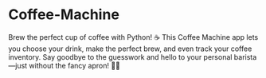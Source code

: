 # Coffee-Machine
Brew the perfect cup of coffee with Python! ☕ This Coffee Machine app lets you choose your drink, make the perfect brew, and even track your coffee inventory. Say goodbye to the guesswork and hello to your personal barista—just without the fancy apron! 🎉🍵
